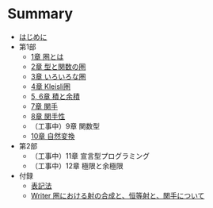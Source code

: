 # Summary

* [はじめに](README.md)
* 第1部
  * [1章 圏とは](01_Category.md)
  * [2章 型と関数の圏](02_Types_and_functions.md)
  * [3章 いろいろな圏](03_Categories_great_and_small.md)
  * [4章 Kleisli圏](04_Kleisli_category.md)
  * [5, 6章 積と余積](05_Products_and_Coproducts.md)
  * [7章 関手](07_Functor.md)
  * [8章 関手性](08_Functoriality.md)
  * （工事中）9章 関数型
  * [10章 自然変換](10_Natural_transformations.md)
* 第2部
  * （工事中）11章 宣言型プログラミング
  * （工事中）12章 極限と余極限
* 付録
  * [表記法](00_Notation.md)
  * [Writer 圏における射の合成と、恒等射と、関手について](tips/08_2_Writer_Functor.md)
